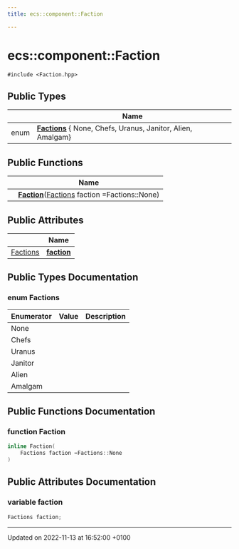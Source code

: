 ```yaml
---
title: ecs::component::Faction

---
```


# ecs::component::Faction






`#include <Faction.hpp>`

## Public Types

|                | Name           |
| -------------- | -------------- |
| enum| **[Factions](Classes/structecs_1_1component_1_1_faction.md#enum-factions)** { None, Chefs, Uranus, Janitor, Alien, Amalgam} |

## Public Functions

|                | Name           |
| -------------- | -------------- |
| | **[Faction](Classes/structecs_1_1component_1_1_faction.md#function-faction)**([Factions](Classes/structecs_1_1component_1_1_faction.md#enum-factions) faction =Factions::None) |

## Public Attributes

|                | Name           |
| -------------- | -------------- |
| [Factions](Classes/structecs_1_1component_1_1_faction.md#enum-factions) | **[faction](Classes/structecs_1_1component_1_1_faction.md#variable-faction)**  |

## Public Types Documentation

### enum Factions

| Enumerator | Value | Description |
| ---------- | ----- | ----------- |
| None | |   |
| Chefs | |   |
| Uranus | |   |
| Janitor | |   |
| Alien | |   |
| Amalgam | |   |




## Public Functions Documentation

### function Faction

```cpp
inline Faction(
    Factions faction =Factions::None
)
```


## Public Attributes Documentation

### variable faction

```cpp
Factions faction;
```


-------------------------------

Updated on 2022-11-13 at 16:52:00 +0100